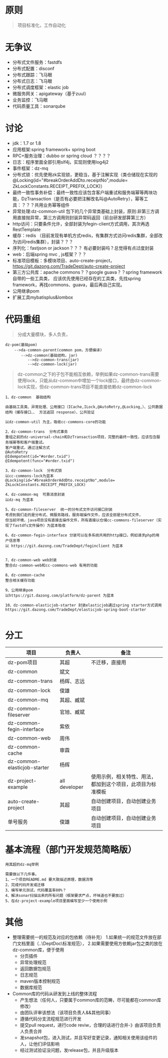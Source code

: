 # 原则
> 项目标准化，工作自动化

# 无争议
* 分布式文件服务：fastdfs
* 分布式配置：disconf
* 分布式跟踪：飞马眼
* 分布式日志：飞马眼
* 分布式调度框架：elastic job
* 微服务网关：apigateway（基于zuul）
* 业务监控：飞马眼
* 代码质量工具：sonarqube

# 讨论
* jdk：1.7 or 1.8
* 应用框架:spring framework+ spring boot
* RPC+服务治理：dubbo  or spring cloud ？？？？
* 日志：程序里面全部引用slf4j，实现则使用log4j2
* 事件框架：dz-mq
* 分布式锁：优先使用zk实现锁，更稳当，基于注解实现（类仓储现在实现的@Locking(id="#breakOrderAddDto.receiptNo",module= ZkLockConstants.RECEIPT_PREFIX_LOCK)）
* 最终一致性事务补偿：最终一致性应该包含客户端重试和服务端幂等两块功能，DzTransaction（是否有必要把注解改名叫@AutoRetry），幂等工具：？？？共用业务幂等组件
* 异常处理:dz-common-util 包下的几个异常类基础上封装，原则:非第三方调用直接抛异常，第三方调用则封装异常码返回（前台研发部算第三方）
* http访问：只要条件允许，全部封装为fegin-client方式调用，其次再选RestTemplate
* 缓存：redis （目前发现有单机方式redis，有集群方式访问redis集群，全部改为访问redis集群），封装？？？
* 序列化：fastjson or jackson？？？ 有必要封装吗？总觉得有点过度封装
* web：后端spring mvc , js框架？？？
* 标准项目模板：多模块项目、auto-create-project，https://git.dazong.com/TradeDept/auto-create-project
* 第三方公共库：apache commons？？google guava？？spring framework自带的一些工具类， 应该优先使用已经存在的工具类，先找spring framework，再找commons、guava，最后再自己实现。
* 公用继承pom
* 扩展工具mybatisplus&lombox

# 代码重组

> 分成大量模块，多人负责， 

```
dz-pom(基础pom)
    -->da-common-parent(common pom，方便编译)
       -->dz-common(基础结构，jar)
          -->dz-common-trans(jar)
          -->dz-common-lock(jar)
```
> dz-common之下的子包不能相互依赖，举例如果dz-common-trans需要使用lock，只能从dz-common中增加一个lock接口，最终由dz-common-lock实现，但dz-common-trans项目不能直接依赖dz-common-lock

```
1、dz-common  基础结构

由基础工具类、异常处理、公用接口（ICache,ILock,@AutoRetry,@Locking,）、公共数据结构（缓存接口、、 方法返回 response）、公共验证

以dz-common-util 为主，吸收cc-commons-core的功能

2、dz-common-trans  分布式事务
重组之前的dz-universal-chain和DzTransaction项目，完整的最终一致性，应该包含服务端幂等和客户端重试。
客户端重试，通过注解方式  
@AutoRetry
@Idempotent(id="#order.txid")
@Idempotent(func="#order.txid")

3、dz-common-lock  分布式锁
以cc-commons-lock为蓝本
@Locking(id="#breakOrderAddDto.receiptNo",module= ZkLockConstants.RECEIPT_PREFIX_LOCK)

4、dz-common-mq  可靠消息封装
以dz-mq 为蓝本

5、dz-common-fileserver  统一的分布式文件访问接口封装
考虑到我们走的是分布式、微服务路线，服务端操作文件，应该全部是分布式文件，
但当前环境，java项目没有直接去操作文件，所有直接以仓储cc-commons-fileserver（实现了fastdfs文件操作）为蓝本吸收

6、dz-common-fegin-interface 分装可以在多系统共用的http接口，例如请求php的用户信息等
以 https://git.dazong.com/TradeDept/feginclient 为蓝本


7、dz-common-web web封装
整合dz-common-web和cc-commons-web 有用的功能

8、dz-common-cache
整合相关缓存功能

9、公用继承pom
以https://git.dazong.com/platform/dz-parent 为蓝本

10、dz-common-elasticjob-starter 封装elasticjob通过spring starter方式调用
https://git.dazong.com/TradeDept/elasticjob-spring-boot-starter


```

# 分工

| 项目|负责人 | 备注
|-------|------|------|
| dz-pom项目 |其超|不迁移，直接用|
| dz-common |斌文|
| dz-common-trans |杨辉、志远|
| dz-common-lock |俊雄|
| dz-common-mq |其超、臧斌|
| dz-common-fileserver |官旭、臧斌|
| dz-common-fegin-interface |紫依|
| dz-common-web |周伟|
| dz-common-cache |审霖|
| dz-common-elasticjob-starter |杨辉|
| dz-project-example |all developer|使用示例，相关特性、用法，都加到这个项目，此项目为标准模板
| auto-create-project|其超|自动创建项目，自动创建业务项目
| 单号服务|俊雄|自动创建项目，自动创建业务项目

# 基本流程（部门开发规范简略版）
```
用其超的dz-mq举例

需要做以下几件事。
1、一个项目README.md 要大致描述原理，数据流等
2、完成代码开发或迁移
3、编写单元测试，代码覆盖率80%？
4、解决sonar扫描出来的所有问题（框架要求严点，坏味道也不要放过）
5、在dz-project-example项目里面编写至少一个使用示例

```
# 其他
- 整理需要统一的规范及对应的包依赖（待补充）
  1.如果统一的规范文件放在部门文档里面（..\DeptDoc\标准规范），
  2.如果需要使用方依赖jar包之类的放在dz-common库，便于使用
  - 分页插件
  - 异常处理规范
  - 返回数据包规范
  - 日志规范
  - maven版本控制规范
  - 数据库规范
- Common库的代码从研发到上线的整体流程
  - 产生想法（任何人，只要属于common库的范畴，尽可能都在common库修改）
  - 由团队评审该想法（该项目负责人&&其他同事）
  - 遵循代码分支流程规范进行开发
  - 提交pull request，进行code reviw，合理的话进行合并-》由该项目负责人负责合并
  - 发snapshot包，进入测试，并且写好变更记录，通知相关使用该组件的人，让他们评估影响
  - 经过测试验证没问题，发release包，并且升级版本

